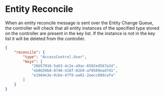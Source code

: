 # Entity Reconcile

When an entity reconcile message is sent over the Entity Change Queue, the
controller will check that all entity instances of the specified type stored on
the controller are present in the key list. If the instance is not in the key
list it will be deleted from the controller.

````json
{
    "reconcile": {
        "type": "AccessControl.User",
        "keys": [
            "26b57916-5a63-4c2e-a9ac-6502ed567a2d",
            "eb0d39b0-8746-418f-82b9-af0509ead741",
            "e1664e3e-0cbe-47f8-aa01-2eecc89dcafa"
        ]
    }
}
````